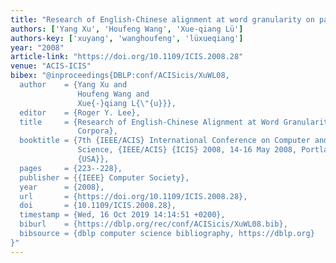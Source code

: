 ```yaml
---
title: "Research of English-Chinese alignment at word granularity on parallel corpora"
authors: ['Yang Xu', 'Houfeng Wang', 'Xue-qiang Lü']
authors-key: ['xuyang', 'wanghoufeng', 'lüxueqiang']
year: "2008"
article-link: "https://doi.org/10.1109/ICIS.2008.28"
venue: "ACIS-ICIS"
bibex: "@inproceedings{DBLP:conf/ACISicis/XuWL08,
  author    = {Yang Xu and
               Houfeng Wang and
               Xue{-}qiang L{\"{u}}},
  editor    = {Roger Y. Lee},
  title     = {Research of English-Chinese Alignment at Word Granularity on Parallel
               Corpora},
  booktitle = {7th {IEEE/ACIS} International Conference on Computer and Information
               Science, {IEEE/ACIS} {ICIS} 2008, 14-16 May 2008, Portland, Oregon,
               {USA}},
  pages     = {223--228},
  publisher = {{IEEE} Computer Society},
  year      = {2008},
  url       = {https://doi.org/10.1109/ICIS.2008.28},
  doi       = {10.1109/ICIS.2008.28},
  timestamp = {Wed, 16 Oct 2019 14:14:51 +0200},
  biburl    = {https://dblp.org/rec/conf/ACISicis/XuWL08.bib},
  bibsource = {dblp computer science bibliography, https://dblp.org}
}"
---
```

